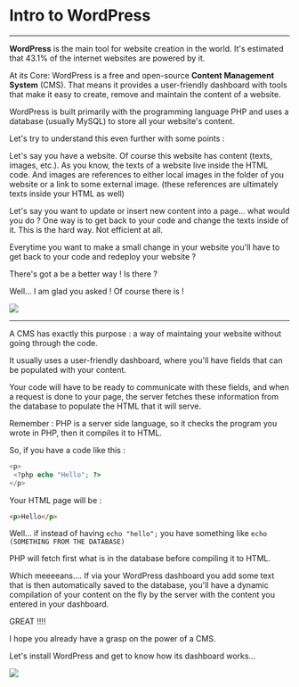 # Intro to WordPress

---

**WordPress** is the main tool for website creation in the world. It's estimated that 43.1% of the internet websites are powered by it.

At its Core: WordPress is a free and open-source **Content Management System** (CMS). That means it provides a user-friendly dashboard with tools that make it easy to create, remove and maintain the content of a website.

WordPress is built primarily with the programming language PHP and uses a database (usually MySQL) to store all your website's content.

Let's try to understand this even further with some points :

Let's say you have a website. Of course this website has content (texts, images, etc.). As you know, the texts of a website live inside the HTML code. And images are references to either local images in the folder of you website or a link to some external image. (these references are ultimately texts inside your HTML as well)

Let's say you want to update or insert new content into a page... what would you do ? One way is to get back to your code and change the texts inside of it. This is the hard way. Not efficient at all.

Everytime you want to make a small change in your website you'll have to get back to your code and redeploy your website ?

There's got a be a better way ! Is there ?

Well... I am glad you asked ! Of course there is !

![](https://media.giphy.com/media/v1.Y2lkPTc5MGI3NjExdmNmNDI4Znc1YnQzOTU1dmg1a2gxaDV1ZjZhZjc3eHkwZTdyNWJyYiZlcD12MV9pbnRlcm5hbF9naWZfYnlfaWQmY3Q9Zw/qbxxc5b6k7qQRMFlqw/giphy.gif)

---

A CMS has exactly this purpose : a way of maintaing your website without going through the code.

It usually uses a user-friendly dashboard, where you'll have fields that can be populated with your content.

Your code will have to be ready to communicate with these fields, and when a request is done to your page, the server fetches these information from the database to populate the HTML that it will serve.

Remember : PHP is a server side language, so it checks the program you wrote in PHP, then it compiles it to HTML.

So, if you have a code like this :

```php
<p>
 <?php echo "Hello"; ?>
</p>
```

Your HTML page will be :

```html
<p>Hello</p>
```

Well... if instead of having `echo "hello";` you have something like `echo (SOMETHING FROM THE DATABASE)`

PHP will fetch first what is in the database before compiling it to HTML.

Which meeeeans.... If via your WordPress dashboard you add some text that is then automatically saved to the database, you'll have a dynamic compilation of your content on the fly by the server with the content you entered in your dashboard.

GREAT !!!!

I hope you already have a grasp on the power of a CMS.

Let's install WordPress and get to know how its dashboard works...

![](https://media.giphy.com/media/v1.Y2lkPTc5MGI3NjExa2FrOTE0eXlrbzAxd24yM29hczdjZ2JrYmFhanBtNDBwZmFtc29xNyZlcD12MV9pbnRlcm5hbF9naWZfYnlfaWQmY3Q9Zw/3ohfFE19LpU939JqHC/giphy.gif)
